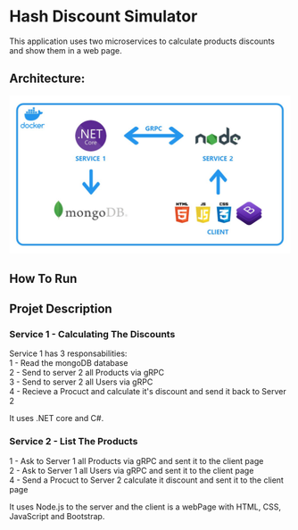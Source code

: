 # Hash Discount Simulator
This application uses two microservices to calculate products discounts and show them in a web page.

## Architecture: 
![Solution Architecture](https://github.com/gastraube/hash-discount-calculator/blob/master/HASH.ProductsList/client/img/scheme.JPG?raw=true)


## How To Run

## Projet Description 
### Service 1 - Calculating The Discounts
Service 1 has 3 responsabilities:  
1 - Read the mongoDB database  
2 - Send to server 2 all Products via gRPC  
3 - Send to server 2 all Users via gRPC  
4 - Recieve a Procuct and calculate it's discount and send it back to Server 2  

It uses .NET core and C#.

### Service 2 - List The Products
1 - Ask to Server 1 all Products via gRPC and sent it to the client page  
2 - Ask to Server 1 all Users via gRPC and sent it to the client page  
4 - Send a Procuct to Server 2 calculate it discount and sent it to the client page  

It uses Node.js to the server and the client is a webPage with HTML, CSS, JavaScript and Bootstrap.
